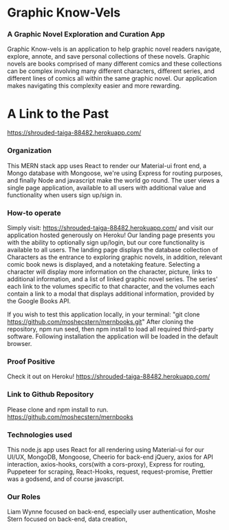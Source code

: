# Graphic Know-Vels

### A Graphic Novel Exploration and Curation App

Graphic Know-vels is an application to help graphic novel readers navigate, explore, annote, and save personal collections of these novels. Graphic novels are books comprised of many different comics and these collections can be complex involving many different characters, different series, and different lines of comics all within the same graphic novel. Our application makes navigating this complexity easier and more rewarding.

# A Link to the Past

https://shrouded-taiga-88482.herokuapp.com/

### Organization

This MERN stack app uses React to render our Material-ui front end, a Mongo database with Mongoose, we're using Express for routing purposes, and finally Node and javascript make the world go round. The user views a single page application, available to all users with additional value and functionality when users sign up/sign in.

### How-to operate

Simply visit: https://shrouded-taiga-88482.herokuapp.com/
and visit our application hosted generously on Heroku! Our landing page presents you with the ability to optionally sign up/login, but our core functionality is available to all users. The landing page displays the database collection of Characters as the entrance to exploring graphic novels, in addition, relevant comic book news is displayed, and a notetaking feature. Selecting a character will display more information on the character, picture, links to additional information, and a list of linked graphic novel series. The series' each link to the volumes specific to that character, and the volumes each contain a link to a modal that displays additional information, provided by the Google Books API.

If you wish to test this application locally, in your terminal: "git clone https://github.com/moshecstern/mernbooks.git" After cloning the repository, npm run seed, then npm install to load all required third-party software. Following installation the application will be loaded in the default browser.

### Proof Positive

Check it out on Heroku! https://shrouded-taiga-88482.herokuapp.com/

### Link to Github Repository

Please clone and npm install to run.
https://github.com/moshecstern/mernbooks

### Technologies used

This node.js app uses React for all rendering using Material-ui for our UI/UX, MongoDB, Mongoose, Cheerio for back-end jQuery, axios for API interaction, axios-hooks, cors(with a cors-proxy), Express for routing, Puppeteer for scraping, React-Hooks, request, request-promise, Prettier was a godsend, and of course javascript.

### Our Roles

Liam Wynne focused on back-end, especially user authentication, Moshe Stern focused on back-end, data creation,

